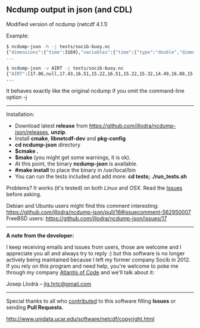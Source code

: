 Ncdump output in json (and CDL)
-------------------------------

Modified version of ncdump (netcdf 4.1.1)

Example:

```bash
$ ncdump-json -h -j tests/socib-buoy.nc
{"dimensions":{"time":3169},"variables":{"time":{"type":"double","dimensions":["time"],"attributes":{"standard_name":"time","units":"seconds since 1970-01-01 00:00:00","long_name":"time","_FillValue":-99999.9000000000,"axis":"T","calendar":"gregorian"}},"AIRT":{"type":"double","dimensions":["time"],"attributes":{"standard_name":"air_temperature","units":"C","long_name":"air temperature","_FillValue":-99999.9000000000,"coordinates":"time","valid_min":-15.0000000000000,"valid_max":45.0000000000000,"original_units":"C","observation_type":"measured","precision":"0.01"}},"QC_AIRT":{"type":"byte","dimensions":["time"],"attributes":{"long_name":"quality flag for air_temperature","quality_control_convention":"SOCIB Quality control Data Protocol","valid_min":0,"valid_max":9,"_FillValue":10,"flag_values":[0,1,4,9],"flag_meanings":"no_qc_performed good_data bad_data
...
```

```bash
$ ncdump-json -v AIRT -j tests/socib-buoy.nc
{"AIRT":[17.06,null,17.43,16.51,15.22,16.51,15.22,15.32,14.49,16.88,15.96,16.14,15.77,16.6,15.78,16.6,16.05,15.96,16.51,16.97,17.06,15.41,14.95,14.58,14.95,14.03,14.31,14.03,13.21,13.02,13.21,13.02,12.75,12.48,12.29,12.2,11.84,11.75,11.93,11.75,11.2,11.02,11.02,11.02,10.65,10.47,10.65,10.47,10.2,10.02,10.02,9.93,9.75,9.65,9.56,9.65,9.47,9.2,9.11,9.11,9.11,9.29,9.29,9.2,9.11,9.11,8.57,8.84,8.75,8.57,8.66,8.57,9.02,8.75,9.02,9.29,9.11,9.47,9.11,8.93,8.57,8.48,8.3,8.39,8.3,8.21,7.93,8.21,7.93,8.39,7.93,8.39,8.57,8.39,8.48,8.57,8.3,8.3,8.21,8.39,8.21,8.75,9.2,9.47,9.75,9.47,9.56,9.65,9.56,9.56,9.47,9.56
...
```

It behaves exactly like the original ncdump if you omit the command-line option -j

---

Installation:

* Download latest **release** from https://github.com/jllodra/ncdump-json/releases, **unzip**.
* Install **cmake**, **libnetcdf-dev** and **pkg-config**
* **cd ncdump-json** directory
* **$cmake .**
* **$make** (you might get some warnings, it is ok).
* At this point, the binary **ncdump-json** is available.
* **#make install** to place the binary in /usr/local/bin
* You can run the tests included and add more: **cd tests; ./run_tests.sh**

Problems? It works (it's tested) on both *Linux* and *OSX*. Read the [Issues](https://github.com/jllodra/ncdump-json/issues?utf8=✓&q=is%3Aissue) before asking.

Debian and Ubuntu users might find this comment interesting: https://github.com/jllodra/ncdump-json/pull/16#issuecomment-562950007
FreeBSD users: https://github.com/jllodra/ncdump-json/issues/17

---

**A note from the developer:**

I keep receiving emails and issues from users,
those are welcome and I appreciate you all and always try to reply :)
but this software is no longer actively being maintained
because I left my former company Socib in 2012.
If you rely on this program and need help, you're welcome to poke me through my company [Atlantis of Code](http://atlantisofcode.com) and we'll talk about it:

Josep Llodrà – jlg.hrtc@gmail.com

---

Special thanks to all who [contributed](https://github.com/jllodra/ncdump-json/graphs/contributors) to this software filling **Issues** or sending **Pull Requests**.

http://www.unidata.ucar.edu/software/netcdf/copyright.html
